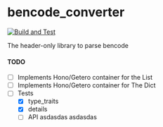 # bencode_converter
[![Build and Test](https://github.com/w15eacre/bencode_converter/actions/workflows/build_and_test.yml/badge.svg)](https://github.com/w15eacre/bencode_converter/actions/workflows/build_and_test.yml)

The header-only library to parse bencode

#### TODO

- [ ] Implements Hono/Getero container for the List
- [ ] Implements Hono/Getero container for The Dict
- [ ] Tests
    - [X] type_traits
    - [X] details
    - [ ] API
    asdasdas
asdasdas